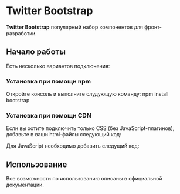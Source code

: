 # Twitter Bootstrap

**Twitter Bootstrap** популярный набор компонентов для фронт-разработки.

## Начало работы

Есть несколько вариантов подключения:

### Установка при помощи npm

Откройте консоль и выполните слудующую команду: npm install bootstrap

### Установка при помощи CDN

Если вы хотите подключить только CSS (без JavaScript-плагинов), добавьте в ваши html-файлы следующий код:

Для JavaScript необходимо добавить следущий код:

## Использование

Все возможности по использованию описаны в официальной документации.
